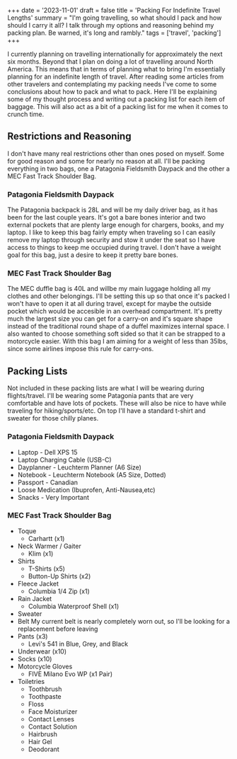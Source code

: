 +++
date = '2023-11-01'
draft = false
title = 'Packing For Indefinite Travel Lengths'
summary = "I'm going travelling, so what should I pack and how should I carry it all? I talk through my options and reasoning behind my packing plan. Be warned, it's long and rambly."
tags = ['travel', 'packing']
+++

I currently planning on travelling internationally for approximately the next six months.
Beyond that I plan on doing a lot of travelling around North America.
This means that in terms of planning what to bring I'm essentially planning for an indefinite length of travel.
After reading some articles from other travelers and contemplating my packing needs I've come to some conclusions about how to pack and what to pack.
Here I'll be explaining some of my thought process and writing out a packing list for each item of baggage.
This will also act as a bit of a packing list for me when it comes to crunch time.

## Restrictions and Reasoning

I don't have many real restrictions other than ones posed on myself. Some for good reason and some for nearly no reason at all. I'll be packing everything in two bags, one a Patagonia Fieldsmith Daypack and the other a MEC Fast Track Shoulder Bag.

### Patagonia Fieldsmith Daypack

The Patagonia backpack is 28L and will be my daily driver bag, as it has been for the last couple years. It's got a bare bones interior and two external pockets that are plenty large enough for chargers, books, and my laptop. I like to keep this bag fairly empty when traveling so I can easily remove my laptop through security and stow it under the seat so I have access to things to keep me occupied during travel. I don't have a weight goal for this bag, just a desire to keep it pretty bare bones.

### MEC Fast Track Shoulder Bag

The MEC duffle bag is 40L and willbe my main luggage holding all my clothes and other belongings. I'll be setting this up so that once it's packed I won't have to open it at all during travel, except for maybe the outside pocket which would be accesible in an overhead compartment. It's pretty much the largest size you can get for a carry-on and it's square shape instead of the traditional round shape of a duffel maximizes internal space. I also wanted to choose something soft sided so that it can be strapped to a motorcycle easier. With this bag I am aiming for a weight of less than 35lbs, since some airlines impose this rule for carry-ons.

## Packing Lists

Not included in these packing lists are what I will be wearing during flights/travel. I'll be wearing some Patagonia pants that are very comfortable and have lots of pockets. These will also be nice to have while traveling for hiking/sports/etc. On top I'll have a standard t-shirt and sweater for those chilly planes.


### Patagonia Fieldsmith Daypack

- Laptop - Dell XPS 15
- Laptop Charging Cable (USB-C)
- Dayplanner - Leuchterm Planner (A6 Size)
- Notebook - Leuchterm Notebook (A5 Size, Dotted)
- Passport - Canadian
- Loose Medication (Ibuprofen, Anti-Nausea,etc)
- Snacks - Very Important

### MEC Fast Track Shoulder Bag

- Toque
    - Carhartt (x1)
- Neck Warmer / Gaiter
    - Klim (x1)
- Shirts
    - T-Shirts (x5)
    - Button-Up Shirts (x2)
- Fleece Jacket
    - Columbia 1/4 Zip (x1)
- Rain Jacket
    - Columbia Waterproof Shell (x1)
- Sweater
- Belt
    My current belt is nearly completely worn out, so I'll be looking for a replacement before leaving
- Pants (x3)
    - Levi's 541 in Blue, Grey, and Black
- Underwear (x10)
- Socks (x10)
- Motorcycle Gloves
    - FIVE Milano Evo WP (x1 Pair)
- Toiletries
    - Toothbrush
    - Toothpaste
    - Floss
    - Face Moisturizer
    - Contact Lenses
    - Contact Solution
    - Hairbrush
    - Hair Gel
    - Deodorant


